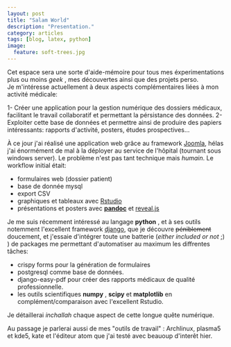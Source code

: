 ```yaml
---
layout: post
title: "Salam World"
description: "Presentation."
category: articles
tags: [blog, latex, python]
image:
  feature: soft-trees.jpg
---
```


Cet espace sera une sorte d'aide-mémoire pour tous mes éxperimentations plus ou moins _geek_ , mes découvertes ainsi que des projets perso.  
Je m'intéresse actuellement à deux aspects complémentaires liées à mon activité médicale: 
 
1- Créer une application pour la gestion numérique des dossiers médicaux, facilitant le travail collaboratif et permettant la pérsistance des données.
2- Exploiter cette base de données et permettre ainsi de produire des papiers intéressants: rapports d'activité, posters, études prospectives...  

À ce jour j'ai réalisé une application web grâce au framework [Joomla](httpss://www.joomla.org), hélas j'ai énormément de mal à la déployer au service de l'hôpital (tournant sous windows server).
Le problème n'est pas tant technique mais *humain*.
Le workflow initial était: 

+ formulaires web (dossier patient)
+ base de donnée mysql 
+ export CSV 
+ graphiques et tableaux avec [Rstudio](https://github.com/rstudio)
+ présentations et posters avec [**pandoc**](https://github.com/jgm/pandoc) et [reveal.js](https://github.com/hakimel/reveal.js)

Je me suis récemment intéressé au langage **python** , et à ses outils notemment l'excellent framework [django](https://djangoproject.com), que je découvre ~~péniblement~~  doucement, et j'essaie d'intégrer toute une batterie (*either included or not* ;) ) de packages me permettant d'automatiser au maximum les diffrentes tâches:
+ crispy forms pour la génération de formulaires 
+ postgresql comme base de données.
+ django-easy-pdf pour créer des rapports médicaux de qualité professionnelle.
+ les outils scientifiques **numpy** , **scipy** et **matplotlib** en complément/comparaison avec l'excellent Rstudio.

Je détaillerai *inchallah* chaque aspect de cette longue quête numérique.

Au passage je parlerai aussi de mes "outils de travail" : Archlinux, plasma5 et kde5, kate et l'éditeur atom que j'ai testé avec beauoup d'interêt hier.
